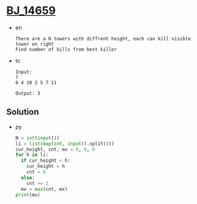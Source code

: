 # [BJ_14659](https://acmicpc.net/problem/14659)

* en

  ```en
  There are a N towers with diffrent height, each can kill visible tower on right
  Find number of kills from best killer
  ```

* tc

  ```tc
  Input:
  7
  6 4 10 2 5 7 11

  Output: 3
  ```

## Solution

* py

  ```py
  N = int(input())
  li = list(map(int, input().split()))
  cur_height, cnt, mx = 0, 0, 0
  for h in li:
    if cur_height < h:
      cur_height = h
      cnt = 0
    else:
      cnt += 1
    mx = max(cnt, mx)
  print(mx)
  ```
